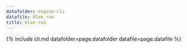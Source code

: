 ```yaml
---
datafolder: engine-cli
datafile: klee_run
title: klee run
---
```

{% include cli.md datafolder=page.datafolder datafile=page.datafile %}
